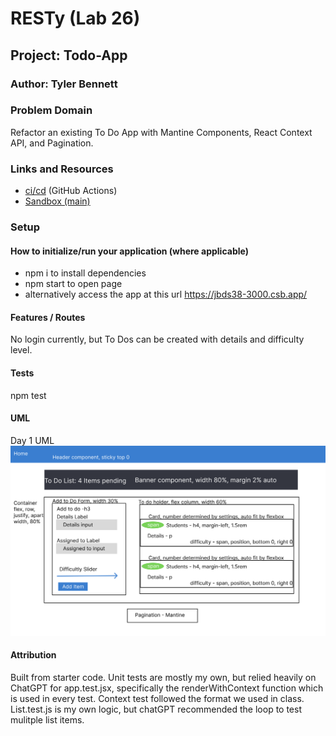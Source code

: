 # RESTy (Lab 26)

## Project: Todo-App

### Author: Tyler Bennett

### Problem Domain  

Refactor an existing To Do App with Mantine Components, React Context API, and Pagination.

### Links and Resources

- [ci/cd](https://github.com/tyler-bennett52/todo-app/actions) (GitHub Actions)
- [Sandbox (main)](https://jbds38-3000.csb.app/)

### Setup

#### How to initialize/run your application (where applicable)

- npm i to install dependencies
- npm start to open page
- alternatively access the app at this url <https://jbds38-3000.csb.app/>

#### Features / Routes

No login currently, but To Dos can be created with details and difficulty level.

#### Tests

npm test

#### UML

Day 1 UML
![Lab-30 UML](./public/Todo-UML.png)

#### Attribution

Built from starter code. Unit tests are mostly my own, but relied heavily on ChatGPT for app.test.jsx, specifically the renderWithContext function which is used in every test. Context test followed the format we used in class. List.test.js is my own logic, but chatGPT recommended the loop to test mulitple list items.
